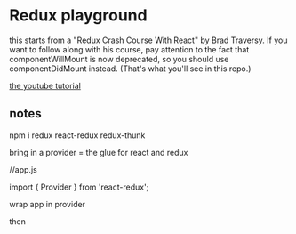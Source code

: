# Redux playground

this starts from a "Redux Crash Course With React" by Brad Traversy.  If you want to follow along with his course, pay attention to the fact that componentWillMount is now deprecated, so you should use componentDidMount instead.  (That's what you'll see in this repo.)


[the youtube tutorial](https://www.youtube.com/watch?v=93p3LxR9xfM)



## notes



npm i redux react-redux redux-thunk



bring in a provider = the glue for react and redux

//app.js

import {  Provider } from 'react-redux';


wrap app in provider


then 

<Provider store={store}>